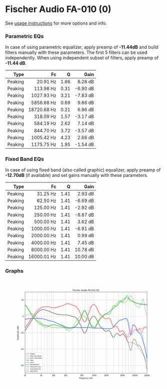 # Fischer Audio FA-010 (0)
See [usage instructions](https://github.com/jaakkopasanen/AutoEq#usage) for more options and info.

### Parametric EQs
In case of using parametric equalizer, apply preamp of **-11.44dB** and build filters manually
with these parameters. The first 5 filters can be used independently.
When using independent subset of filters, apply preamp of **-11.44 dB**.

| Type    | Fc          |    Q | Gain     |
|--------:|------------:|-----:|---------:|
| Peaking | 20.91 Hz    | 1.66 | 8.26 dB  |
| Peaking | 113.98 Hz   | 0.31 | -6.90 dB |
| Peaking | 1027.93 Hz  | 3.21 | -7.83 dB |
| Peaking | 5856.68 Hz  | 0.69 | 9.66 dB  |
| Peaking | 18720.68 Hz | 0.21 | 6.96 dB  |
| Peaking | 318.09 Hz   | 1.57 | -3.17 dB |
| Peaking | 584.19 Hz   | 2.62 | 7.14 dB  |
| Peaking | 844.70 Hz   | 3.72 | -3.57 dB |
| Peaking | 1005.42 Hz  | 4.23 | 2.66 dB  |
| Peaking | 1175.75 Hz  | 1.95 | -1.54 dB |

### Fixed Band EQs
In case of using fixed band (also called graphic) equalizer, apply preamp of **-12.70dB**
(if available) and set gains manually with these parameters.

| Type    | Fc          |    Q | Gain     |
|--------:|------------:|-----:|---------:|
| Peaking | 31.25 Hz    | 1.41 | 2.93 dB  |
| Peaking | 62.50 Hz    | 1.41 | -6.69 dB |
| Peaking | 125.00 Hz   | 1.41 | -2.92 dB |
| Peaking | 250.00 Hz   | 1.41 | -8.87 dB |
| Peaking | 500.00 Hz   | 1.41 | 3.62 dB  |
| Peaking | 1000.00 Hz  | 1.41 | -6.91 dB |
| Peaking | 2000.00 Hz  | 1.41 | 0.99 dB  |
| Peaking | 4000.00 Hz  | 1.41 | 7.45 dB  |
| Peaking | 8000.00 Hz  | 1.41 | 10.78 dB |
| Peaking | 16000.01 Hz | 1.41 | 10.00 dB |

### Graphs
![](./Fischer%20Audio%20FA-010%20(0).png)